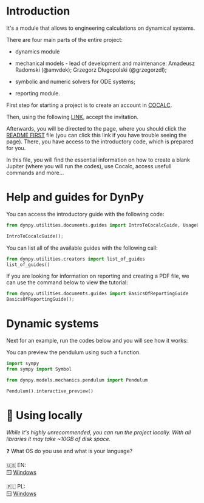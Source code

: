 # Introduction

It's a module that allows to engineering calculations on dynamical systems. 

There are four main parts of the entire project:

- dynamics module

- mechanical models - lead of development and maintenance: Amadeusz Radomski (@amvdek); Grzegorz Długopolski (@grzegorzdl);

- symbolic and numeric solvers for ODE systems;

- reporting module.

First step for starting a project is to create an account in [COCALC](https://cocalc.com/). 

Then, using the following [LINK](https://cocalc.com/app?project-invite=hXnPFLqokQsoK6TG), accept the invitation.

Afterwards, you will be directed to the page, where you should click the [README FIRST](https://cocalc.com/projects/b51ce971-5b39-4911-ad97-ef59f15f0039/files/README%20FIRST.ipynb) file (you can click this link if you have trouble seeing the page). There, you have access to the introductory code, which is prepared for you.

In this file, you will find the essential information on how to create a blank Jupiter (where you will run the codes), use Cocalc, access usefull commands and more...

# Help and guides for DynPy

You can access the introductory guide with the following code:

```python {kernel="python3"}
from dynpy.utilities.documents.guides import IntroToCocalcGuide, UsageOfDynamicSystemsGuide

IntroToCocalcGuide();
```

You can list all of the available guides with the following call:

```python {kernel="python3"}
from dynpy.utilities.creators import list_of_guides
list_of_guides()
```

If you are looking for information on reporting and creating a PDF file, we can use the command below to view the tutorial:

```python {kernel="python3"}
from dynpy.utilities.documents.guides import BasicsOfReportingGuide
BasicsOfReportingGuide();
```

# Dynamic systems

Next for an example, run the codes below and you will see how it works:

You can preview the pendulum using such a function.

```python {kernel="python3"}
import sympy 
from sympy import Symbol

from dynpy.models.mechanics.pendulum import Pendulum

Pendulum().interactive_preview()
```

# 🐳 Using locally

*While it's highly unrecommended, you can run the project locally. With all libraries it may take ~10GB of disk space.*

❓ What OS do you use and what is your language?

🇺🇸 EN: <br>
🪟 [Windows](/docs/pl/local_setup/WINDOWS.md) <br>

🇵🇱 PL: <br>
🪟 [Windows](/docs/en/local_setup/WINDOWS.md) <br>

